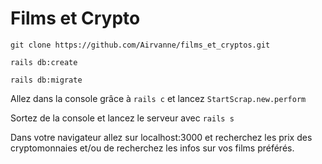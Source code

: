 # Films et Crypto

```git clone https://github.com/Airvanne/films_et_cryptos.git```

```rails db:create```

```rails db:migrate```

Allez dans la console grâce à `rails c` et lancez `StartScrap.new.perform`

Sortez de la console et lancez le serveur avec `rails s`

Dans votre navigateur allez sur localhost:3000 et recherchez les prix des cryptomonnaies et/ou de recherchez les infos sur vos films préférés.
